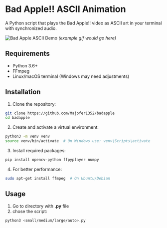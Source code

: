 # Bad Apple!! ASCII Animation

A Python script that plays the Bad Apple!! video as ASCII art in your terminal with synchronized audio.

![Bad Apple ASCII Demo](demo.gif) *(example gif would go here)*

## Requirements

- Python 3.6+
- FFmpeg
- Linux/macOS terminal (Windows may need adjustments)

## Installation

1. Clone the repository:
```bash
git clone https://github.com/Majofer1352/badapple
cd badapple
```

2. Create and activate a virtual environment:
```bash
python3 -m venv venv
source venv/bin/activate  # On Windows use: venv\Scripts\activate
```

3. Install required packages:
```bash
pip install opencv-python ffpyplayer numpy
```

4. For better performance:
```bash
sudo apt-get install ffmpeg  # On Ubuntu/Debian
```

## Usage

1. Go to directory with **.py** file
2. chose the script:
```bash
python3 <small/medium/large/auto>.py
```
